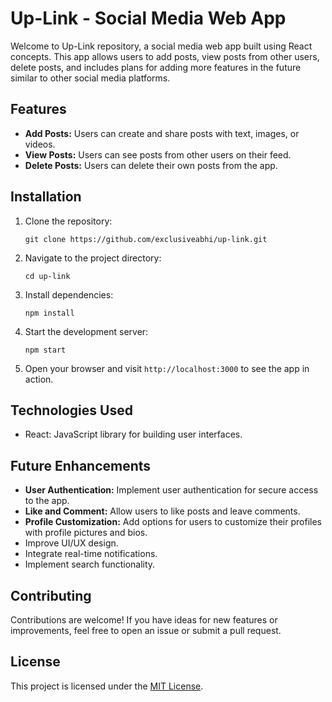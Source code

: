 # Up-Link - Social Media Web App

Welcome to Up-Link repository, a social media web app built using React concepts. This app allows users to add posts, view posts from other users, delete posts, and includes plans for adding more features in the future similar to other social media platforms.

## Features
- **Add Posts:** Users can create and share posts with text, images, or videos.
- **View Posts:** Users can see posts from other users on their feed.
- **Delete Posts:** Users can delete their own posts from the app.

## Installation
1. Clone the repository:
   ```
   git clone https://github.com/exclusiveabhi/up-link.git
   ```
2. Navigate to the project directory:
   ```
   cd up-link
   ```
3. Install dependencies:
   ```
   npm install
   ```
4. Start the development server:
   ```
   npm start
   ```
5. Open your browser and visit `http://localhost:3000` to see the app in action.

## Technologies Used
- React: JavaScript library for building user interfaces.

## Future Enhancements
- **User Authentication:** Implement user authentication for secure access to the app.
- **Like and Comment:** Allow users to like posts and leave comments.
- **Profile Customization:** Add options for users to customize their profiles with profile pictures and bios.
- Improve UI/UX design.
- Integrate real-time notifications.
- Implement search functionality.

## Contributing
Contributions are welcome! If you have ideas for new features or improvements, feel free to open an issue or submit a pull request.

## License
This project is licensed under the [MIT License](LICENSE).
